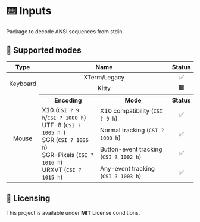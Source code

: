 # ⌨️ Inputs

Package to decode ANSI sequences from stdin.

## 📇 Supported modes

<table>
    <thead>
        <tr>
            <th>Type</th>
            <th colspan="2">Name</th>
            <th>Status</th>
        </tr>
    </thead>
    <tbody>
        <tr>
            <td align="center" rowspan="2">Keyboard</td>
            <td align="center" colspan="2">XTerm/Legacy</td>
            <td align="center">✅</td>
        </tr>
        <tr>
          <td align="center" colspan="2">Kitty</td>
          <td align="center" title="Around 80% complete, doesn't support one type of sequences and lacks tests">🟧</td>
        </tr>
        <tr>
          <td align="center" rowspan="8">Mouse</td>
          <th>Encoding</th>
          <th>Mode</th>
          <th>Status</th>
        </tr>
        <tr>
          <td rowspan="5">
            X10 (<code>CSI ? 9 h</code>/<code>CSI ? 1000 h</code>) <br />
            UTF-8 (<code>CSI ? 1005 h </code>) <br />
            SGR (<code>CSI ? 1006 h</code>) <br />
            SGR-Pixels (<code>CSI ? 1016 h</code>) <br />
            URXVT (<code>CSI ? 1015 h</code>)
          </td>
          <td>X10 compatibility (<code>CSI ? 9 h</code>)</td>
          <td align="center">✅</td>
        </tr>
        <tr>
          <td>Normal tracking (<code>CSI ? 1000 h</code>)</td>
          <td align="center">✅</td>
        </tr>
        <tr>
          <td>Button-event tracking (<code>CSI ? 1002 h</code>)</td>
          <td align="center">✅</td>
        </tr>
        <tr>
          <td>Any-event tracking (<code>CSI ? 1003 h</code>)</td>
          <td align="center">✅</td>
        </tr>
    </tbody>
</table>

##

## 📝 Licensing

This project is available under **MIT** License conditions.
